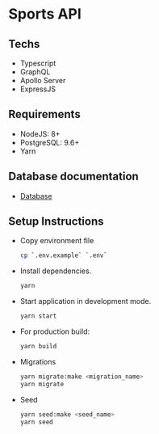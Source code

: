 # Sports API

## Techs

- Typescript
- GraphQL
- Apollo Server
- ExpressJS

## Requirements

- NodeJS: 8+
- PostgreSQL: 9.6+
- Yarn

## Database documentation

- [Database](./docs/db.md)

## Setup Instructions

- Copy environment file

  ```bash
  cp `.env.example` `.env`
  ```

- Install dependencies.

  ```bash
  yarn
  ```

- Start application in development mode.

  ```bash
  yarn start
  ```

- For production build:

  ```bash
  yarn build
  ```

- Migrations

  ```bash
  yarn migrate:make <migration_name>
  yarn migrate
  ```

- Seed

  ```bash
  yarn seed:make <seed_name>
  yarn seed
  ```
